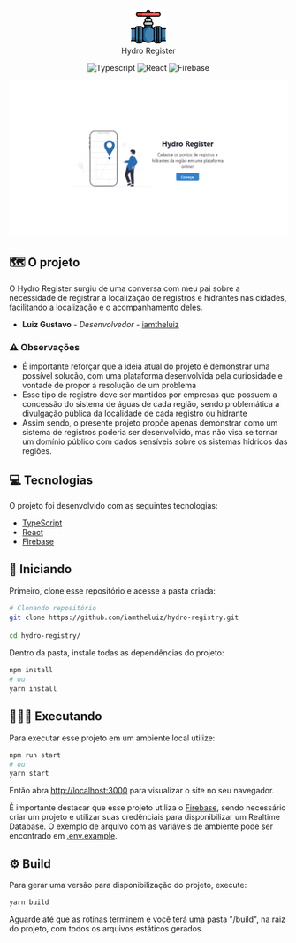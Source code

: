 <p align="center">
	<img width="64px" src="./src/assets/valve.png" alt="NLW Together 06" /> <br>
  Hydro Register
</p>

<p align="center">
  <img alt="Typescript" src="https://img.shields.io/badge/-Typescript-44475a?logo=typescript&color=3182ce&logoColor=white" />
  <img alt="React" src="https://img.shields.io/badge/-React-44475a?logo=react&color=3182ce&logoColor=white" />
  <img alt="Firebase" src="https://img.shields.io/badge/-Firebase-44475a?logo=firebase&color=3182ce&logoColor=white" />
</p>

<img src=".github/home.png" alt="Captura de Tela da Página Inicial" />

## 🗺 O projeto

O Hydro Register surgiu de uma conversa com meu pai sobre a necessidade de registrar a localização de registros e hidrantes nas cidades, facilitando a localização e o acompanhamento deles.

* **Luiz Gustavo** - *Desenvolvedor* - [iamtheluiz](https://github.com/iamtheluiz)

### ⚠ Observações

* É importante reforçar que a ideia atual do projeto é demonstrar uma possível solução, com uma plataforma desenvolvida pela curiosidade e vontade de propor a resolução de um problema
* Esse tipo de registro deve ser mantidos por empresas que possuem a concessão do sistema de águas de cada região, sendo problemática a divulgação pública da localidade de cada registro ou hidrante
* Assim sendo, o presente projeto propõe apenas demonstrar como um sistema de registros poderia ser desenvolvido, mas não visa se tornar um domínio público com dados sensíveis sobre os sistemas hídricos das regiões.

## 💻 Tecnologias

O projeto foi desenvolvido com as seguintes tecnologias:
- [TypeScript](https://www.typescriptlang.org/)
- [React](https://reactjs.org)
- [Firebase](https://firebase.google.com/)

## 🏃 Iniciando

Primeiro, clone esse repositório e acesse a pasta criada:

```bash
# Clonando repositório
git clone https://github.com/iamtheluiz/hydro-registry.git

cd hydro-registry/
```

Dentro da pasta, instale todas as dependências do projeto:

```bash
npm install
# ou
yarn install
```

## 👨🏽‍💻 Executando

Para executar esse projeto em um ambiente local utilize:

```bash
npm run start
# ou
yarn start
```

Então abra [http://localhost:3000](http://localhost:3000) para visualizar o site no seu navegador.

É importante destacar que esse projeto utiliza o [Firebase](https://firebase.google.com/), sendo necessário criar um projeto e utilizar suas credênciais para disponibilizar um Realtime Database. O exemplo de arquivo com as variáveis de ambiente pode ser encontrado em [.env.example](.env.example).

## ⚙️ Build

Para gerar uma versão para disponibilização do projeto, execute:

```bash
yarn build
```

Aguarde até que as rotinas terminem e você terá uma pasta "/build", na raiz do projeto, com todos os arquivos estáticos gerados.
